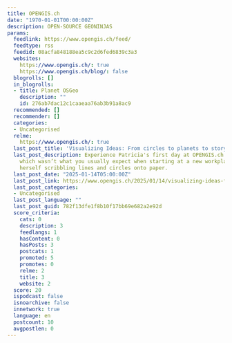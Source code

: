 ```yaml
---
title: OPENGIS.ch
date: "1970-01-01T00:00:00Z"
description: OPEN-SOURCE GEONINJAS
params:
  feedlink: https://www.opengis.ch/feed/
  feedtype: rss
  feedid: 08acfa848188ea5c9c2d6fed6839c3a3
  websites:
    https://www.opengis.ch/: true
    https://www.opengis.ch/blog/: false
  blogrolls: []
  in_blogrolls:
  - title: Planet OSGeo
    description: ""
    id: 276ab7dac12c1caaeaa76ab3b91a8ac9
  recommended: []
  recommender: []
  categories:
  - Uncategorised
  relme:
    https://www.opengis.ch/: true
  last_post_title: 'Visualizing Ideas: From circles to planets to story arcs'
  last_post_description: Experience Patricia's first day at OPENGIS.ch back in September
    which wasn’t what you usually expect when starting at a new workplace. She found
    herself scribbling lines and circles onto paper.
  last_post_date: "2025-01-14T05:00:00Z"
  last_post_link: https://www.opengis.ch/2025/01/14/visualizing-ideas-from-circles-to-planets-to-story-arcs/
  last_post_categories:
  - Uncategorised
  last_post_language: ""
  last_post_guid: 782f13dfe1f8b10f17bb69e682a2e92d
  score_criteria:
    cats: 0
    description: 3
    feedlangs: 1
    hasContent: 0
    hasPosts: 3
    postcats: 1
    promoted: 5
    promotes: 0
    relme: 2
    title: 3
    website: 2
  score: 20
  ispodcast: false
  isnoarchive: false
  innetwork: true
  language: en
  postcount: 10
  avgpostlen: 0
---
```

